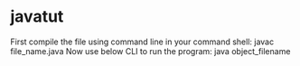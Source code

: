 # javatut
First compile the file using command line in your command shell:
javac file_name.java
Now use below CLI to run the program:
java object_filename
